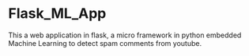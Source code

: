 # Flask_ML_App
This a web application in flask, a micro framework in python embedded Machine Learning to detect spam comments from youtube.
